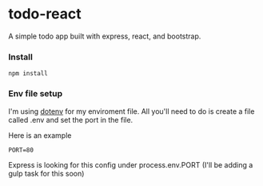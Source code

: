 # todo-react
A simple todo app built with express, react, and bootstrap.
 
### Install
```npm install```

### Env file setup
I'm using [dotenv](https://github.com/motdotla/dotenv) for my enviroment file.
All you'll need to do is create a file called .env and set the port in the file.

Here is an example
```
PORT=80
```

Express is looking for this config under process.env.PORT
(I'll be adding a gulp task for this soon)
